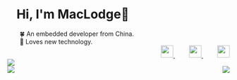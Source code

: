 <div>

  <div>
    <h1>&ensp; Hi, I'm MacLodge👋 </h3>
    <font>&emsp;&emsp;🍀 An embedded developer from China.</font>
    <br>
    <font>&emsp;&emsp;🎐 Loves new technology.</font>
  </div>
 
  <div align="right">
    <a href="https://shilong.js.org/" target="_blank">
      <img src="https://cdn.jsdelivr.net/gh/EchoHeim/Astapb/docs/images/icons8-launchpad.svg" width="28px"/>
    </a>
    &emsp;&emsp;
    <a href="https://blog.csdn.net/hsl416604093" target="_blank">
      <img src="https://cdn.jsdelivr.net/gh/EchoHeim/Astapb/docs/images/icons8-csdn.svg" width="28px"/>
    </a>
    &emsp;&emsp;
    <a href= "https://mp.weixin.qq.com/s?__biz=MzA5NzQ4Mzg4Mw==&mid=2247484765&idx=1&sn=4151c0b331174f98ebcb7fa76be37bd0&chksm=90a16859a7d6e14ff2abe8205aee81f03da1d9b870eaa64f1785afbc029902bf782e9921d85b&token=1940166833&lang=zh_CN#rd" target="_blank">
      <img src="https://cdn.jsdelivr.net/gh/EchoHeim/Astapb/docs/images/icons8-wechat.svg" width="28px"/>
    </a>
  </div>

</div>

<div style="width:800px;float:center;">
  <a href="https://github.com/anuraghazra/github-readme-stats/blob/master/docs/readme_cn.md">
    <img src="https://github-readme-stats.vercel.app/api/top-langs/?username=EchoHeim&layout=compact&hide_border=true&theme=calm&card_width=265"/>
  </a>
  <img align="right" src="https://github-readme-stats.vercel.app/api?username=EchoHeim&show_icons=true&hide_title=false&hide_border=true&hide=stars&theme=calm&line_height=24"/> 
</div>

<div>
  <a href="https://github.com/EchoHeim/Astapb">
    <img src="https://github-readme-stats.vercel.app/api/pin/?username=EchoHeim&repo=Astapb&hide_border=true&theme=calm&card_width=0"/>
  </a>
  <a href="https://github.com/EchoHeim/GithubAction">
    <img align="right" src="https://github-readme-stats.vercel.app/api/pin/?username=EchoHeim&repo=GithubAction&hide_border=true&theme=calm&card_width=0"/>
  </a>
</div>

